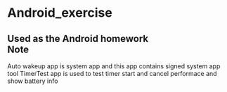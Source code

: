 Android_exercise
==================
Used as the Android homework <br /> 
Note
----
Auto wakeup app is system app and this app contains signed system app tool
TimerTest app is used to test timer start and cancel performace and show battery info
